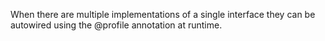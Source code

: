When there are multiple implementations of a single interface they can be autowired using the @profile annotation at runtime.

